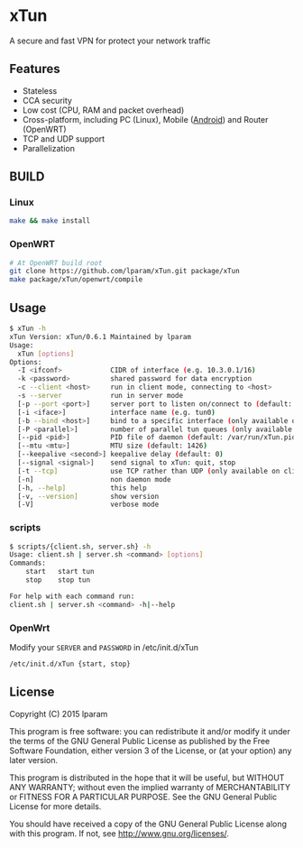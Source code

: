 # xTun

A secure and fast VPN for protect your network traffic

## Features

* Stateless
* CCA security
* Low cost (CPU, RAM and packet overhead)
* Cross-platform, including PC (Linux), Mobile ([Android](https://github.com/lparam/xTun-android)) and Router (OpenWRT)
* TCP and UDP support
* Parallelization

## BUILD

### Linux

```bash
make && make install
```

### OpenWRT

```bash
# At OpenWRT build root
git clone https://github.com/lparam/xTun.git package/xTun
make package/xTun/openwrt/compile
```

## Usage

```bash
$ xTun -h
xTun Version: xTun/0.6.1 Maintained by lparam
Usage:
  xTun [options]
Options:
  -I <ifconf>            CIDR of interface (e.g. 10.3.0.1/16)
  -k <password>          shared password for data encryption
  -c --client <host>     run in client mode, connecting to <host>
  -s --server            run in server mode
  [-p --port <port>]     server port to listen on/connect to (default: 1082)
  [-i <iface>]           interface name (e.g. tun0)
  [-b --bind <host>]     bind to a specific interface (only available on server mode, default: 0.0.0.0)
  [-P <parallel>]        number of parallel tun queues (only available on server mode & UDP)
  [--pid <pid>]          PID file of daemon (default: /var/run/xTun.pid)
  [--mtu <mtu>]          MTU size (default: 1426)
  [--keepalive <second>] keepalive delay (default: 0)
  [--signal <signal>]    send signal to xTun: quit, stop
  [-t --tcp]             use TCP rather than UDP (only available on client mode)
  [-n]                   non daemon mode
  [-h, --help]           this help
  [-v, --version]        show version
  [-V]                   verbose mode
```

### scripts

```bash
$ scripts/{client.sh, server.sh} -h
Usage: client.sh | server.sh <command> [options]
Commands:
    start   start tun
    stop    stop tun

For help with each command run:
client.sh | server.sh <command> -h|--help
```

### OpenWrt

Modify your `SERVER` and `PASSWORD` in /etc/init.d/xTun

```bash
/etc/init.d/xTun {start, stop}
```

## License

Copyright (C) 2015 lparam

This program is free software: you can redistribute it and/or modify
it under the terms of the GNU General Public License as published by
the Free Software Foundation, either version 3 of the License, or
(at your option) any later version.

This program is distributed in the hope that it will be useful,
but WITHOUT ANY WARRANTY; without even the implied warranty of
MERCHANTABILITY or FITNESS FOR A PARTICULAR PURPOSE.  See the
GNU General Public License for more details.

You should have received a copy of the GNU General Public License
along with this program. If not, see <http://www.gnu.org/licenses/>.
